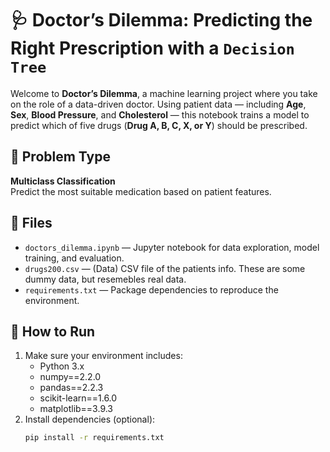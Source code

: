 # 🩺 Doctor’s Dilemma: Predicting the Right Prescription with a `Decision Tree`

Welcome to **Doctor’s Dilemma**, a machine learning project where you take on the role of a data-driven doctor. Using patient data — including **Age**, **Sex**, **Blood Pressure**, and **Cholesterol** — this notebook trains a model to predict which of five drugs (**Drug A, B, C, X, or Y**) should be prescribed.

## 🧠 Problem Type
**Multiclass Classification**  
Predict the most suitable medication based on patient features.

## 📂 Files
- `doctors_dilemma.ipynb` — Jupyter notebook for data exploration, model training, and evaluation.
- `drugs200.csv` — (Data) CSV file of the patients info. These are some dummy data, but resemebles real data.
- `requirements.txt` — Package dependencies to reproduce the environment.

## 🚀 How to Run
1. Make sure your environment includes:
   - Python 3.x
   - numpy==2.2.0  
   - pandas==2.2.3  
   - scikit-learn==1.6.0  
   - matplotlib==3.9.3  
2. Install dependencies (optional):
   ```bash
   pip install -r requirements.txt
